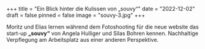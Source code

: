 +++
title = "Ein Blick hinter die Kulissen von „souvy“"
date = "2022-12-02"
draft = false
pinned = false
image = "souvy-3.jpg"
+++
<!--StartFragment-->

Moritz und Elias lernen während dem Fotoshooting für die neue website das start-up **„**souvy**“** von Angela Hulliger und Silas Bohren kennen. Nachhaltige Verpflegung am Arbeitsplatz aus einer anderen Perspektive.

<!--EndFragment-->